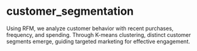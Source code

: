 # customer_segmentation
Using RFM, we analyze customer behavior with recent purchases, frequency, and spending. Through K-means clustering, distinct customer segments emerge, guiding targeted marketing for effective engagement.
